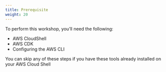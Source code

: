 ```yaml
---
title: Prerequisite 
weight: 20
---
```


To perform this workshop, you’ll need the following:

- AWS CloudShell
- AWS CDK
- Configuring the AWS CLI

You can skip any of these steps if you have these tools already installed on your AWS Cloud Shell